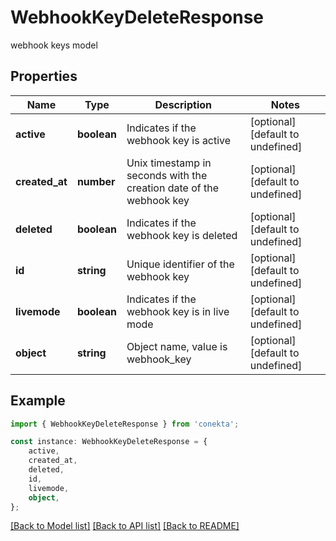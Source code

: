 # WebhookKeyDeleteResponse

webhook keys model

## Properties

Name | Type | Description | Notes
------------ | ------------- | ------------- | -------------
**active** | **boolean** | Indicates if the webhook key is active | [optional] [default to undefined]
**created_at** | **number** | Unix timestamp in seconds with the creation date of the webhook key | [optional] [default to undefined]
**deleted** | **boolean** | Indicates if the webhook key is deleted | [optional] [default to undefined]
**id** | **string** | Unique identifier of the webhook key | [optional] [default to undefined]
**livemode** | **boolean** | Indicates if the webhook key is in live mode | [optional] [default to undefined]
**object** | **string** | Object name, value is webhook_key | [optional] [default to undefined]

## Example

```typescript
import { WebhookKeyDeleteResponse } from 'conekta';

const instance: WebhookKeyDeleteResponse = {
    active,
    created_at,
    deleted,
    id,
    livemode,
    object,
};
```

[[Back to Model list]](../README.md#documentation-for-models) [[Back to API list]](../README.md#documentation-for-api-endpoints) [[Back to README]](../README.md)
